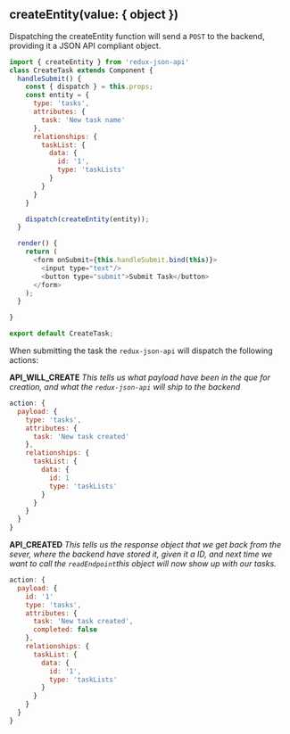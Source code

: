 ## createEntity(value: { object })
Dispatching the createEntity function will send a `POST` to the backend, providing it a JSON API compliant object.

```javascript
import { createEntity } from 'redux-json-api'
class CreateTask extends Component {
  handleSubmit() {
    const { dispatch } = this.props;
    const entity = {
      type: 'tasks',
      attributes: {
        task: 'New task name'
      },
      relationships: {
        taskList: {
          data: {
            id: '1',
            type: 'taskLists'
          }
        }
      }
    }

    dispatch(createEntity(entity));
  }

  render() {
    return (
      <form onSubmit={this.handleSubmit.bind(this)}>
        <input type="text"/>
        <button type="submit">Submit Task</button>
      </form>
    );
  }

}

export default CreateTask;
```

When submitting the task the `redux-json-api` will dispatch the following actions:

__API_WILL_CREATE__
_This tells us what payload have been in the que for creation, and what the `redux-json-api` will ship to the backend_
```javascript
action: {
  payload: {
    type: 'tasks',
    attributes: {
      task: 'New task created'
    },
    relationships: {
      taskList: {
        data: {
          id: 1
          type: 'taskLists'
        }
      }
    }
  }
}
```

__API_CREATED__
_This tells us the response object that we get back from the sever, where the backend have stored it, given it a ID, and next time we want to call the `readEndpoint`this object will now show up with our tasks._
```javascript
action: {
  payload: {
    id: '1'
    type: 'tasks',
    attributes: {
      task: 'New task created',
      completed: false
    },
    relationships: {
      taskList: {
        data: {
          id: '1',
          type: 'taskLists'
        }
      }
    }
  }
}
```
